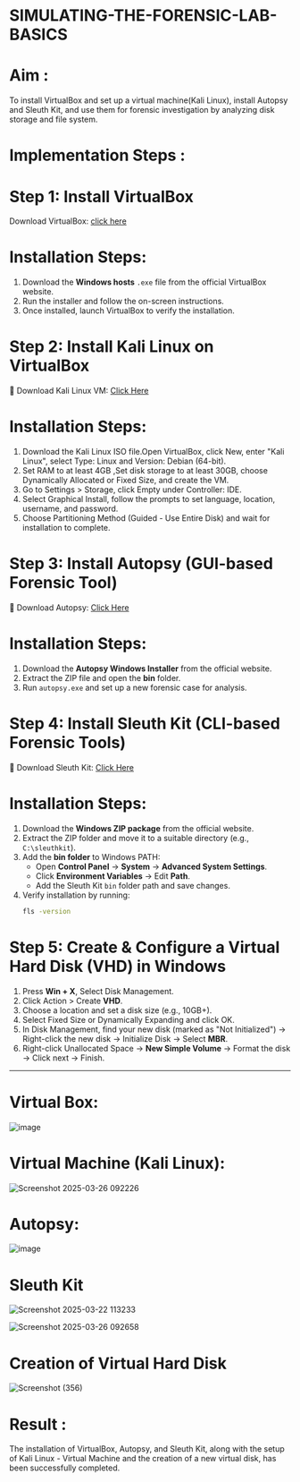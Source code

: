 #  SIMULATING-THE-FORENSIC-LAB-BASICS
# Aim :
To install VirtualBox and set up a virtual machine(Kali Linux), install Autopsy and Sleuth Kit, and use them for forensic investigation by analyzing disk storage and file system.

# Implementation Steps :
# Step 1: Install VirtualBox
 Download VirtualBox: [click here](https://virtualbox.en.softonic.com/)

# Installation Steps:
1. Download the **Windows hosts** `.exe` file from the official VirtualBox website.  
2. Run the installer and follow the on-screen instructions.  
3. Once installed, launch VirtualBox to verify the installation.

# Step 2: Install Kali Linux on VirtualBox
🔗 Download Kali Linux VM: [Click Here](https://www.kali.org/get-kali/#kali-virtual-machines)  

# Installation Steps:
 1. Download the Kali Linux ISO file.Open VirtualBox, click New, enter "Kali Linux", select Type: Linux and Version: Debian (64-bit).  
2. Set RAM to at least 4GB ,Set disk storage to at least 30GB, choose Dynamically Allocated or Fixed Size, and create the VM. 
3. Go to Settings > Storage, click Empty under Controller: IDE. 
4. Select Graphical Install, follow the prompts to set language, location, username, and password.
5. Choose Partitioning Method (Guided - Use Entire Disk) and wait for installation to complete.

# Step 3: Install Autopsy (GUI-based Forensic Tool)
🔗 Download Autopsy: [Click Here](https://www.autopsy.com/download/)  


# Installation Steps:
1. Download the **Autopsy Windows Installer** from the official website.  
2. Extract the ZIP file and open the **bin** folder.  
3. Run `autopsy.exe` and set up a new forensic case for analysis.

# Step 4: Install Sleuth Kit (CLI-based Forensic Tools)
🔗 Download Sleuth Kit: [Click Here](https://sleuthkit.org/download.php)  

# Installation Steps:
 1. Download the **Windows ZIP package** from the official website.  
2. Extract the ZIP folder and move it to a suitable directory (e.g., `C:\sleuthkit`).  
3. Add the **bin folder** to Windows PATH:
   - Open **Control Panel** → **System** → **Advanced System Settings**.  
   - Click **Environment Variables** → Edit **Path**.  
   - Add the Sleuth Kit `bin` folder path and save changes.  
4. Verify installation by running:
   ```sh
   fls -version

# Step 5: Create & Configure a Virtual Hard Disk (VHD) in Windows
1. Press **Win + X**, Select Disk Management.
2. Click Action > Create **VHD**.
3. Choose a location and set a disk size (e.g., 10GB+).
4. Select Fixed Size or Dynamically Expanding and click OK.
5. In Disk Management, find your new disk (marked as "Not Initialized") -> Right-click the new disk → Initialize Disk → Select **MBR**.
6. Right-click Unallocated Space → **New Simple Volume** → Format the disk -> Click next → Finish.

---
# Virtual Box:

![image](https://github.com/user-attachments/assets/902c3247-9bf3-4ae4-a6c5-4c6f543f5615)

# Virtual Machine (Kali Linux):

![Screenshot 2025-03-26 092226](https://github.com/user-attachments/assets/730db221-8a83-48a1-8b73-e27146331f6c)

# Autopsy:

![image](https://github.com/user-attachments/assets/b8bada01-d7e1-4460-b7f0-6fa293c3e7a8)


# Sleuth Kit

![Screenshot 2025-03-22 113233](https://github.com/user-attachments/assets/81c32459-1b5c-4f0e-bd32-c766ace6216f)

![Screenshot 2025-03-26 092658](https://github.com/user-attachments/assets/c635dc11-3090-427a-a48f-1557f227c801)



# Creation of Virtual Hard Disk


![Screenshot (356)](https://github.com/user-attachments/assets/7ab2a92b-b1c5-40a8-849c-c8124294c04b)

# Result :
The installation of VirtualBox, Autopsy, and Sleuth Kit, along with the setup of Kali Linux - Virtual Machine and the creation of a new virtual disk, has been successfully completed.
